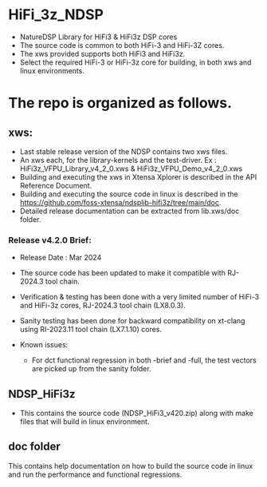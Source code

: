 
# HiFi_3z_NDSP
* NatureDSP Library for HiFi3 & HiFi3z DSP cores
* The source code is common to both HiFi-3 and HiFi-3Z cores.
* The xws provided supports both HiFi3 and HiFi3z.  
* Select the required HiFi-3 or HiFi-3z core for building, in both xws and linux environments. 

# The repo is organized as follows.

## xws:
  * Last stable release version of the NDSP contains two xws files.
  * An xws each, for the library-kernels and the test-driver.
    Ex : HiFi3z_VFPU_Library_v4_2_0.xws & HiFi3z_VFPU_Demo_v4_2_0.xws
  * Building and executing the xws in Xtensa Xplorer is described in the API Reference Document. 
  * Building and executing the source code in linux is described in the https://github.com/foss-xtensa/ndsplib-hifi3z/tree/main/doc. 
  * Detailed release documentation can be extracted from lib.xws/doc folder.

### Release v4.2.0 Brief: 
* Release Date : Mar 2024
* The source code has been updated to make it compatible with RJ-2024.3 tool chain.
* Verification & testing has been done with a very limited number of HiFi-3 and HiFi-3z cores,  RJ-2024.3 tool chain (LX8.0.3).
* Sanity testing has been done for backward compatibility on xt-clang using RI-2023.11 tool chain (LX7.1.10) cores.   

* Known issues: 
  - For dct functional regression in both -brief and -full, the test vectors are picked up from the sanity folder.   
   
## NDSP_HiFi3z
* This contains the source code (NDSP_HiFi3_v420.zip) along with make files that will build in linux environment.  

## doc folder
This contains help documentation on how to build the source code in linux and run the performance and functional regressions. 
